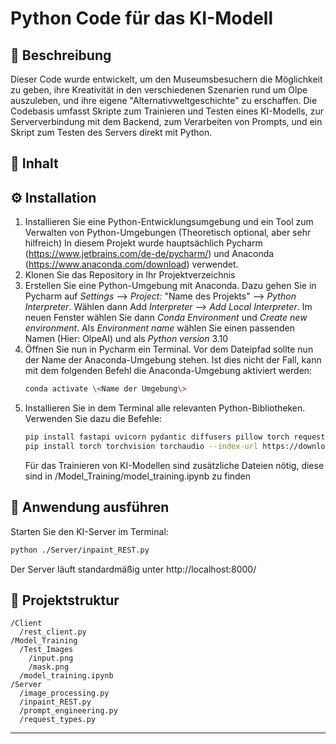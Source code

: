 # Python Code für das KI-Modell

## 📌 Beschreibung
Dieser Code wurde entwickelt, um den Museumsbesuchern die Möglichkeit zu geben, ihre Kreativität in den verschiedenen Szenarien rund um Olpe auszuleben, und ihre eigene "Alternativweltgeschichte" zu erschaffen.
Die Codebasis umfasst Skripte zum Trainieren und Testen eines KI-Modells, zur Serververbindung mit dem Backend, zum Verarbeiten von Prompts, und ein Skript zum Testen des Servers direkt mit Python.

## 📖 Inhalt


## ⚙️ Installation
1. Installieren Sie eine Python-Entwicklungsumgebung und ein Tool zum Verwalten von Python-Umgebungen (Theoretisch optional, aber sehr hilfreich)
   In diesem Projekt wurde hauptsächlich Pycharm (https://www.jetbrains.com/de-de/pycharm/) und Anaconda (https://www.anaconda.com/download) verwendet.
3. Klonen Sie das Repository in Ihr Projektverzeichnis
4. Erstellen Sie eine Python-Umgebung mit Anaconda.
   Dazu gehen Sie in Pycharm auf *Settings* --> *Project:* "Name des Projekts" --> *Python Interpreter*.
   Wählen dann Add *Interpreter* --> *Add Local Interpreter*.
   Im neuen Fenster wählen Sie dann *Conda Environment* und *Create new environment*.
   Als *Environment name* wählen Sie einen passenden Namen (Hier: OlpeAI) und als *Python version* 3.10
5. Öffnen Sie nun in Pycharm ein Terminal.
   Vor dem Dateipfad sollte nun der Name der Anaconda-Umgebung stehen.
   Ist dies nicht der Fall, kann mit dem folgenden Befehl die Anaconda-Umgebung aktiviert werden:
   ```sh
   conda activate \<Name der Umgebung\>
   ```
7. Installieren Sie in dem Terminal alle relevanten Python-Bibliotheken.
   Verwenden Sie dazu die Befehle:
   ```sh
   pip install fastapi uvicorn pydantic diffusers pillow torch requests
   pip install torch torchvision torchaudio --index-url https://download.pytorch.org/whl/cu126
   ```
   Für das Trainieren von KI-Modellen sind zusätzliche Dateien nötig, diese sind in /Model_Training/model_training.ipynb zu finden

## 🚀 Anwendung ausführen
Starten Sie den KI-Server im Terminal:
```sh
python ./Server/inpaint_REST.py
```
Der Server läuft standardmäßig unter http://localhost:8000/

## 📂 Projektstruktur
```
/Client
  /rest_client.py
/Model_Training
  /Test_Images
    /input.png
    /mask.png
  /model_training.ipynb
/Server
  /image_processing.py
  /inpaint_REST.py
  /prompt_engineering.py
  /request_types.py
```

--- 
